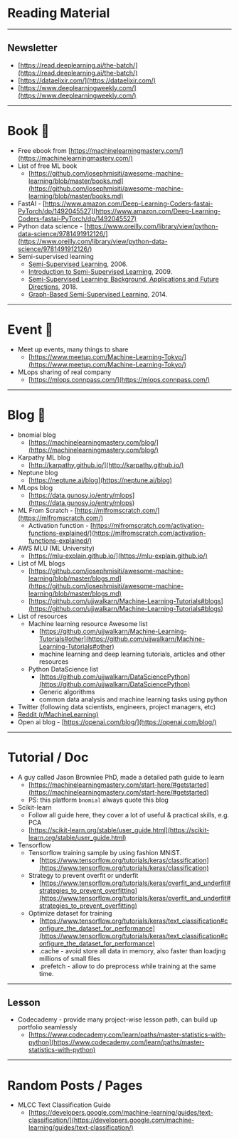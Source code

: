 # Reading Material

---

## Newsletter

- [https://read.deeplearning.ai/the-batch/](https://read.deeplearning.ai/the-batch/)
- [https://dataelixir.com/](https://dataelixir.com/)
- [https://www.deeplearningweekly.com/](https://www.deeplearningweekly.com/)

---

# Book 📘

- Free ebook from [https://machinelearningmastery.com/](https://machinelearningmastery.com/)
- List of free ML book
    - [https://github.com/josephmisiti/awesome-machine-learning/blob/master/books.md](https://github.com/josephmisiti/awesome-machine-learning/blob/master/books.md)
- FastAI - [https://www.amazon.com/Deep-Learning-Coders-fastai-PyTorch/dp/1492045527](https://www.amazon.com/Deep-Learning-Coders-fastai-PyTorch/dp/1492045527)
- Python data science - [https://www.oreilly.com/library/view/python-data-science/9781491912126/](https://www.oreilly.com/library/view/python-data-science/9781491912126/)
- Semi-supervised learning
    - [Semi-Supervised Learning](https://amzn.to/3fVfO3O), 2006.
    - [Introduction to Semi-Supervised Learning](https://amzn.to/37niYJw), 2009.
    - [Semi-Supervised Learning: Background, Applications and Future Directions](https://amzn.to/36lYgug), 2018.
    - [Graph-Based Semi-Supervised Learning](https://amzn.to/3mk5tkd), 2014.

---

# Event 🌃

- Meet up events, many things to share
    - [https://www.meetup.com/Machine-Learning-Tokyo/](https://www.meetup.com/Machine-Learning-Tokyo/)
- MLops sharing of real company
    - [https://mlops.connpass.com/](https://mlops.connpass.com/)

---

# Blog 📝

- bnomial blog
    - [https://machinelearningmastery.com/blog/](https://machinelearningmastery.com/blog/)
- Karpathy ML blog
    - [http://karpathy.github.io/](http://karpathy.github.io/)
- Neptune blog
    - [https://neptune.ai/blog](https://neptune.ai/blog)
- MLops blog
    - [https://data.gunosy.io/entry/mlops](https://data.gunosy.io/entry/mlops)
- ML From Scratch - [https://mlfromscratch.com/](https://mlfromscratch.com/)
    - Activation function - [https://mlfromscratch.com/activation-functions-explained/](https://mlfromscratch.com/activation-functions-explained/)
- AWS MLU (ML University)
    - [https://mlu-explain.github.io/](https://mlu-explain.github.io/)
- List of ML blogs
    - [https://github.com/josephmisiti/awesome-machine-learning/blob/master/blogs.md](https://github.com/josephmisiti/awesome-machine-learning/blob/master/blogs.md)
    - [https://github.com/ujjwalkarn/Machine-Learning-Tutorials#blogs](https://github.com/ujjwalkarn/Machine-Learning-Tutorials#blogs)
- List of resources
    - Machine learning resource Awesome list
        - [https://github.com/ujjwalkarn/Machine-Learning-Tutorials#other](https://github.com/ujjwalkarn/Machine-Learning-Tutorials#other)
        - machine learning and deep learning tutorials, articles and other resources
    - Python DataScience list
        - [https://github.com/ujjwalkarn/DataSciencePython](https://github.com/ujjwalkarn/DataSciencePython)
        - Generic algorithms
        - common data analysis and machine learning tasks using python
- Twitter (following data scientists, engineers, project managers, etc)
- [Reddit (r/MachineLearning)](https://www.reddit.com/r/MachineLearning/)
- Open ai blog - [https://openai.com/blog/](https://openai.com/blog/)

---

# Tutorial / Doc

- A guy called Jason Brownlee PhD, made a detailed path guide to learn
    - [https://machinelearningmastery.com/start-here/#getstarted](https://machinelearningmastery.com/start-here/#getstarted)
    - PS: this platform `bnomial` always quote this blog
- Scikit-learn
    - Follow all guide here, they cover a lot of useful & practical skills, e.g. PCA
    - [https://scikit-learn.org/stable/user_guide.html](https://scikit-learn.org/stable/user_guide.html)
- Tensorflow
    - Tensorflow training sample by using fashion MNiST.
        - [https://www.tensorflow.org/tutorials/keras/classification](https://www.tensorflow.org/tutorials/keras/classification)
    - Strategy to prevent overfit or underfit
        - [https://www.tensorflow.org/tutorials/keras/overfit_and_underfit#strategies_to_prevent_overfitting](https://www.tensorflow.org/tutorials/keras/overfit_and_underfit#strategies_to_prevent_overfitting)
    - Optimize dataset for training
        - [https://www.tensorflow.org/tutorials/keras/text_classification#configure_the_dataset_for_performance](https://www.tensorflow.org/tutorials/keras/text_classification#configure_the_dataset_for_performance)
        - .cache - avoid store all data in memory, also faster than loadjng millions of small files
        - .prefetch - allow to do preprocess while training at the same time.

---

## Lesson

- Codecademy - provide many project-wise lesson path, can build up portfolio seamlessly
    - [https://www.codecademy.com/learn/paths/master-statistics-with-python](https://www.codecademy.com/learn/paths/master-statistics-with-python)

---

# Random Posts / Pages

- MLCC Text Classification Guide
    - [https://developers.google.com/machine-learning/guides/text-classification/](https://developers.google.com/machine-learning/guides/text-classification/)